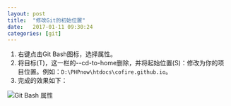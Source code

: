 ```yaml
---
layout: post
title:  "修改Git的初始位置"
date:   2017-01-11 09:30:24
categories: [git]
---
```


1. 右键点击Git Bash图标，选择属性。
2. 将目标(T)，这一栏的--cd-to-home删除，并将起始位置(S)：修改为你的项目位置。例如：```D:\PHPnow\htdocs\cofire.github.io```。
3. 完成的效果如下：

![Git Bash 属性](https://raw.githubusercontent.com/cofire/cofire.github.io/master/img/git/1/0.png)